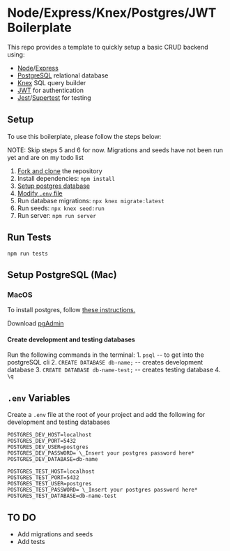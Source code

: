 # Node/Express/Knex/Postgres/JWT Boilerplate

This repo provides a template to quickly setup a basic CRUD backend using:

- [Node](https://www.nodejs.org)/[Express](https://www.expressjs.com)
- [PostgreSQL](https://www.postgresql.org) relational database
- [Knex](https://www.knexjs.org) SQL query builder
- [JWT](https://jwt.io) for authentication
- [Jest](https://jestjs.io)/[Supertest](https://github.com/visionmedia/supertest) for testing

## Setup

To use this boilerplate, please follow the steps below:

NOTE: Skip steps 5 and 6 for now. Migrations and seeds have not been run yet and are on my todo list

1. [Fork and clone](https://guides.github.com/activities/forking/) the repository
2. Install dependencies: `npm install`
3. [Setup postgres database](#postgres)
4. [Modify `.env` file](#env)
5. Run database migrations: `npx knex migrate:latest`
6. Run seeds: `npx knex seed:run`
7. Run server: `npm run server`

## Run Tests

```
npm run tests
```

## <a id="postgres"></a>Setup PostgreSQL (Mac)

### MacOS

To install postgres, follow [these instructions.](https://www.codementor.io/@engineerapart/getting-started-with-postgresql-on-mac-osx-are8jcopb)

Download [pgAdmin](https://www.pgadmin.org/)

#### Create development and testing databases

Run the following commands in the terminal: 1. `psql` -- to get into the postgreSQL cli 2. `CREATE DATABASE db-name;` -- creates development database 3. `CREATE DATABASE db-name-test;` -- creates testing database 4. `\q`

## <a id="env"></a>`.env` Variables

Create a `.env` file at the root of your project and add the following for development and testing databases

```
POSTGRES_DEV_HOST=localhost
POSTGRES_DEV_PORT=5432
POSTGRES_DEV_USER=postgres
POSTGRES_DEV_PASSWORD= \_Insert your postgres password here*
POSTGRES_DEV_DATABASE=db-name
```

```
POSTGRES_TEST_HOST=localhost
POSTGRES_TEST_PORT=5432
POSTGRES_TEST_USER=postgres
POSTGRES_TEST_PASSWORD= \_Insert your postgres password here*
POSTGRES_TEST_DATABASE=db-name-test
```

## TO DO

- Add migrations and seeds
- Add tests
